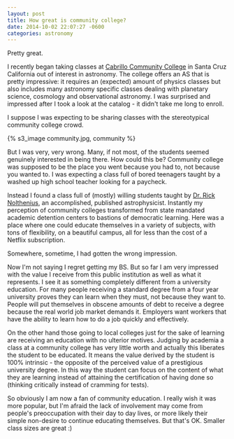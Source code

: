 ```yaml
---
layout: post
title: How great is community college?
date: 2014-10-02 22:07:27 -0600
categories: astronomy
---
```


Pretty great.

I recently began taking classes at [Cabrillo Community College](http://www.cabrillo.edu/) in Santa Cruz California out of interest in astronomy. The college offers an AS that is pretty impressive: it requires an (expected) amount of physics classes but also includes many astronomy specific classes dealing with planetary science, cosmology and observational astronomy. I was surprised and impressed after I took a look at the catalog - it didn't take me long to enroll.

I suppose I was expecting to be sharing classes with the stereotypical community college crowd.

{% s3_image community.jpg, community %}

But I was very, very wrong. Many, if not most, of the students seemed genuinely interested in being there. How could this be? Community college was supposed to be the place you went because you had to, not because you wanted to. I was expecting a class full of bored teenagers taught by a washed up high school teacher looking for a paycheck.

Instead I found a class full of (mostly) willing students taught by [Dr. Rick Nolthenius](http://www.cabrillo.edu/~rnolthenius/), an accomplished, published astrophysicist. Instantly my perception of community colleges transformed from state mandated academic detention centers to bastions of democratic learning. Here was a place where one could educate themselves in a variety of subjects, with tons of flexibility, on a beautiful campus, all for less than the cost of a Netflix subscription.

Somewhere, sometime, I had gotten the wrong impression.

Now I'm not saying I regret getting my BS. But so far I am very impressed with the value I receive from this public institution as well as what it represents. I see it as something completely different from a university education. For many people receiving a standard degree from a four year university proves they can learn when they must, not because they want to. People will put themselves in obscene amounts of debt to receive a degree because the real world job market demands it. Employers want workers that have the ability to learn how to do a job quickly and effectively.

On the other hand those going to local colleges just for the sake of learning are receiving an education with no ulterior motives. Judging by academia a class at a community college has very little worth and actually this liberates the student to be educated. It means the value derived by the student is 100% intrinsic - the opposite of the perceived value of a prestigious university degree. In this way the student can focus on the content of what they are learning instead of attaining the certification of having done so (thinking critically instead of cramming for tests).

So obviously I am now a fan of community education. I really wish it was more popular, but I'm afraid the lack of involvement may come from people's preoccupation with their day to day lives, or more likely their simple non-desire to continue educating themselves. But that's OK. Smaller class sizes are great :)
